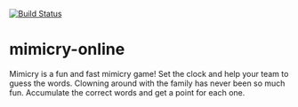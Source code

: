 [![Build Status](https://travis-ci.org/rtnogueira/mimicry-online.svg?branch=master)](https://travis-ci.org/rtnogueira/mimicry-online)

# mimicry-online
Mimicry is a fun and fast mimicry game! Set the clock and help your team to guess the words. Clowning around with the family has never been so much fun. Accumulate the correct words and get a point for each one.
